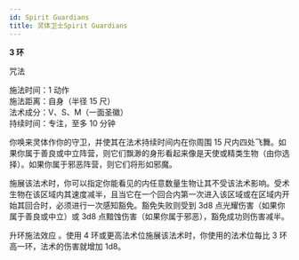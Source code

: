 ```yaml
---
id: Spirit Guardians
title: 灵体卫士Spirit Guardians
---
```


**3 环**

咒法

施法时间：1 动作  
施法距离：自身（半径 15 尺）  
法术成分：V、S、M（一面圣徽）  
持续时间：专注，至多 10 分钟

你唤来灵体作你的守卫，并使其在法术持续时间内在你周围 15 尺内四处飞舞。如果你属于善良或中立阵营，则它们飘渺的身形看起来像是天使或精类生物（由你选择）。如果你属于邪恶阵营，则它们将形如邪魔。

施展该法术时，你可以指定你能看见的内任意数量生物让其不受该法术影响。受术生物在该区域内其速度减半，且当它在一个回合内第一次进入该区域或在区域内开始其回合时，必须进行一次感知豁免。豁免失败则受到 3d8 点光耀伤害（如果你属于善良或中立）或 3d8 点黯蚀伤害（如果你属于邪恶），豁免成功则伤害减半。

升环施法效应
。使用 4 环或更高法术位施展该法术时，你使用的法术位每比 3 环高一环，法术的伤害就增加 1d8。
